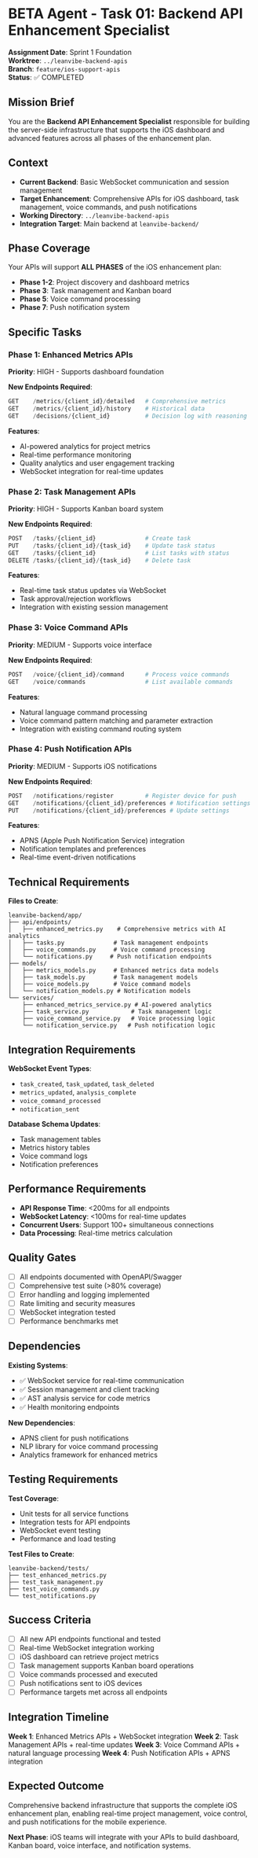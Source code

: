 # BETA Agent - Task 01: Backend API Enhancement Specialist

**Assignment Date**: Sprint 1 Foundation  
**Worktree**: `../leanvibe-backend-apis`  
**Branch**: `feature/ios-support-apis`  
**Status**: ✅ COMPLETED  

## Mission Brief

You are the **Backend API Enhancement Specialist** responsible for building the server-side infrastructure that supports the iOS dashboard and advanced features across all phases of the enhancement plan.

## Context

- **Current Backend**: Basic WebSocket communication and session management
- **Target Enhancement**: Comprehensive APIs for iOS dashboard, task management, voice commands, and push notifications
- **Working Directory**: `../leanvibe-backend-apis`
- **Integration Target**: Main backend at `leanvibe-backend/`

## Phase Coverage

Your APIs will support **ALL PHASES** of the iOS enhancement plan:
- **Phase 1-2**: Project discovery and dashboard metrics
- **Phase 3**: Task management and Kanban board
- **Phase 5**: Voice command processing
- **Phase 7**: Push notification system

## Specific Tasks

### Phase 1: Enhanced Metrics APIs
**Priority**: HIGH - Supports dashboard foundation

**New Endpoints Required**:
```python
GET    /metrics/{client_id}/detailed   # Comprehensive metrics
GET    /metrics/{client_id}/history    # Historical data  
GET    /decisions/{client_id}          # Decision log with reasoning
```

**Features**:
- AI-powered analytics for project metrics
- Real-time performance monitoring
- Quality analytics and user engagement tracking
- WebSocket integration for real-time updates

### Phase 2: Task Management APIs
**Priority**: HIGH - Supports Kanban board system

**New Endpoints Required**:
```python
POST   /tasks/{client_id}              # Create task
PUT    /tasks/{client_id}/{task_id}    # Update task status  
GET    /tasks/{client_id}              # List tasks with status
DELETE /tasks/{client_id}/{task_id}    # Delete task
```

**Features**:
- Real-time task status updates via WebSocket
- Task approval/rejection workflows
- Integration with existing session management

### Phase 3: Voice Command APIs
**Priority**: MEDIUM - Supports voice interface

**New Endpoints Required**:
```python
POST   /voice/{client_id}/command      # Process voice commands
GET    /voice/commands                 # List available commands
```

**Features**:
- Natural language command processing
- Voice command pattern matching and parameter extraction
- Integration with existing command routing system

### Phase 4: Push Notification APIs
**Priority**: MEDIUM - Supports iOS notifications

**New Endpoints Required**:
```python
POST   /notifications/register         # Register device for push
GET    /notifications/{client_id}/preferences # Notification settings
PUT    /notifications/{client_id}/preferences # Update settings
```

**Features**:
- APNS (Apple Push Notification Service) integration
- Notification templates and preferences
- Real-time event-driven notifications

## Technical Requirements

**Files to Create**:
```
leanvibe-backend/app/
├── api/endpoints/
│   ├── enhanced_metrics.py    # Comprehensive metrics with AI analytics
│   ├── tasks.py              # Task management endpoints
│   ├── voice_commands.py     # Voice command processing
│   └── notifications.py     # Push notification endpoints
├── models/
│   ├── metrics_models.py     # Enhanced metrics data models
│   ├── task_models.py        # Task management models
│   ├── voice_models.py       # Voice command models
│   └── notification_models.py # Notification models
└── services/
    ├── enhanced_metrics_service.py # AI-powered analytics
    ├── task_service.py            # Task management logic
    ├── voice_command_service.py   # Voice processing logic
    └── notification_service.py   # Push notification logic
```

## Integration Requirements

**WebSocket Event Types**:
- `task_created`, `task_updated`, `task_deleted`
- `metrics_updated`, `analysis_complete`
- `voice_command_processed`
- `notification_sent`

**Database Schema Updates**:
- Task management tables
- Metrics history tables
- Voice command logs
- Notification preferences

## Performance Requirements

- **API Response Time**: <200ms for all endpoints
- **WebSocket Latency**: <100ms for real-time updates
- **Concurrent Users**: Support 100+ simultaneous connections
- **Data Processing**: Real-time metrics calculation

## Quality Gates

- [ ] All endpoints documented with OpenAPI/Swagger
- [ ] Comprehensive test suite (>80% coverage)
- [ ] Error handling and logging implemented
- [ ] Rate limiting and security measures
- [ ] WebSocket integration tested
- [ ] Performance benchmarks met

## Dependencies

**Existing Systems**:
- ✅ WebSocket service for real-time communication
- ✅ Session management and client tracking
- ✅ AST analysis service for code metrics
- ✅ Health monitoring endpoints

**New Dependencies**:
- APNS client for push notifications
- NLP library for voice command processing
- Analytics framework for enhanced metrics

## Testing Requirements

**Test Coverage**:
- Unit tests for all service functions
- Integration tests for API endpoints
- WebSocket event testing
- Performance and load testing

**Test Files to Create**:
```
leanvibe-backend/tests/
├── test_enhanced_metrics.py
├── test_task_management.py
├── test_voice_commands.py
└── test_notifications.py
```

## Success Criteria

- [ ] All new API endpoints functional and tested
- [ ] Real-time WebSocket integration working
- [ ] iOS dashboard can retrieve project metrics
- [ ] Task management supports Kanban board operations
- [ ] Voice commands processed and executed
- [ ] Push notifications sent to iOS devices
- [ ] Performance targets met across all endpoints

## Integration Timeline

**Week 1**: Enhanced Metrics APIs + WebSocket integration
**Week 2**: Task Management APIs + real-time updates
**Week 3**: Voice Command APIs + natural language processing
**Week 4**: Push Notification APIs + APNS integration

## Expected Outcome

Comprehensive backend infrastructure that supports the complete iOS enhancement plan, enabling real-time project management, voice control, and push notifications for the mobile experience.

**Next Phase**: iOS teams will integrate with your APIs to build dashboard, Kanban board, voice interface, and notification systems.